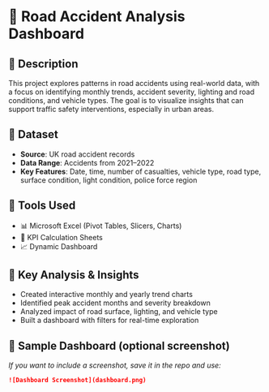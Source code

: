 # 🚧 Road Accident Analysis Dashboard

## 📝 Description
This project explores patterns in road accidents using real-world data, with a focus on identifying monthly trends, accident severity, lighting and road conditions, and vehicle types. The goal is to visualize insights that can support traffic safety interventions, especially in urban areas.

## 📁 Dataset
- **Source**: UK road accident records
- **Data Range**: Accidents from 2021–2022
- **Key Features**: Date, time, number of casualties, vehicle type, road type, surface condition, light condition, police force region

## 🔧 Tools Used
- 📊 Microsoft Excel (Pivot Tables, Slicers, Charts)
- 🧮 KPI Calculation Sheets
- 📈 Dynamic Dashboard

## 🚀 Key Analysis & Insights
- Created interactive monthly and yearly trend charts
- Identified peak accident months and severity breakdown
- Analyzed impact of road surface, lighting, and vehicle type
- Built a dashboard with filters for real-time exploration

## 📸 Sample Dashboard (optional screenshot)
_If you want to include a screenshot, save it in the repo and use:_
```markdown
![Dashboard Screenshot](dashboard.png)
